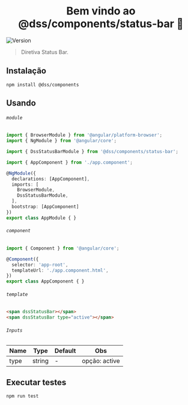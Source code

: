 <h1 align="center">Bem vindo ao @dss/components/status-bar 👋</h1>
<p>
  <img alt="Version" src="https://img.shields.io/badge/adicionado%20na%20versão-1.4.0-blue.svg?cacheSeconds=2592000" />
</p>

> Diretiva Status Bar.

## Instalação

```shell
npm install @dss/components
```

## Usando

###### `module`

```ts
import { BrowserModule } from '@angular/platform-browser';
import { NgModule } from '@angular/core';

import { DssStatusBarModule } from '@dss/components/status-bar';

import { AppComponent } from './app.component';

@NgModule({
  declarations: [AppComponent],
  imports: [
    BrowserModule,
    DssStatusBarModule,
  ],
  bootstrap: [AppComponent]
})
export class AppModule { }
```

###### `component`

```ts
import { Component } from '@angular/core';

@Component({
  selector: 'app-root',
  templateUrl: './app.component.html',
})
export class AppComponent { }
```

###### `template`

```html
<span dssStatusBar></span>
<span dssStatusBar type="active"></span>
```

###### `Inputs`
Name | Type   | Default | Obs           |
---- | ------ | ------- | ------------- |
type | string | -       | opção: active |

## Executar testes

```shell
npm run test
```
